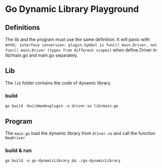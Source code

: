 Go Dynamic Library Playground
=============================

## Definitions

The lib and the program must use the same definition. It will panic with error,  ` interface conversion: plugin.Symbol is func() main.Driver, not func() main.Driver (types from different scopes)` when define Driver in lib/main.go and main.go separately. 

## Lib

The `lib` folder contains the code of dynamic library.

### build
```shell
go build -buildmode=plugin -o driver.so lib/main.go
```

## Program

The `main.go` load the dynamic library from `driver.so` and call the function `NewDriver`

### build & run
```shell
go build -o go-dynamicLibrary && ./go-dynamicLibrary
```